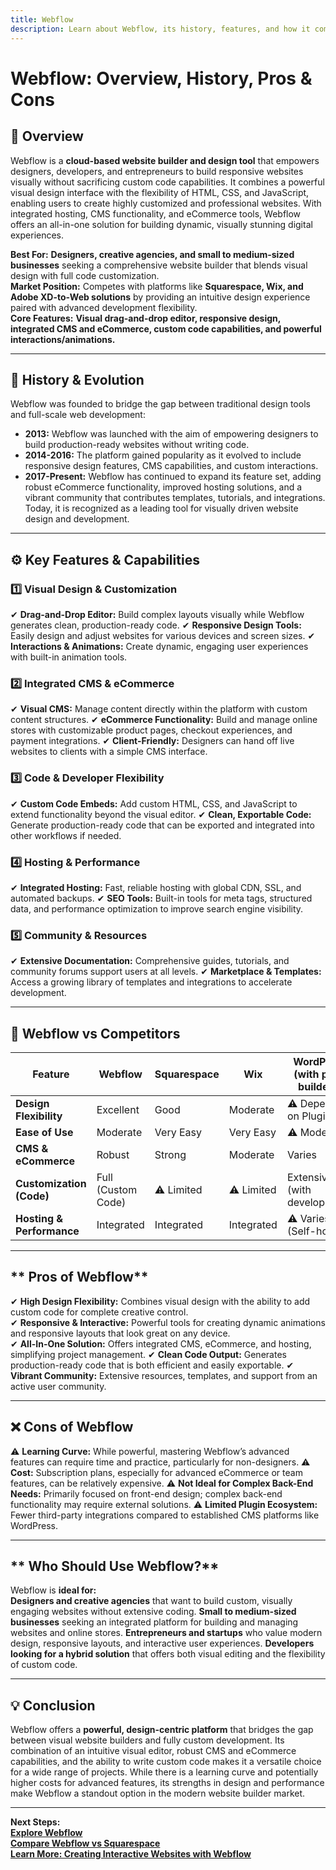 ```yaml
---
title: Webflow
description: Learn about Webflow, its history, features, and how it compares to other website builders and design platforms.
---
```


# **Webflow: Overview, History, Pros & Cons**

## **📌 Overview**  
Webflow is a **cloud-based website builder and design tool** that empowers designers, developers, and entrepreneurs to build responsive websites visually without sacrificing custom code capabilities. It combines a powerful visual design interface with the flexibility of HTML, CSS, and JavaScript, enabling users to create highly customized and professional websites. With integrated hosting, CMS functionality, and eCommerce tools, Webflow offers an all-in-one solution for building dynamic, visually stunning digital experiences.

 **Best For:** **Designers, creative agencies, and small to medium-sized businesses** seeking a comprehensive website builder that blends visual design with full code customization.  
 **Market Position:** Competes with platforms like **Squarespace, Wix, and Adobe XD-to-Web solutions** by providing an intuitive design experience paired with advanced development flexibility.  
 **Core Features:** **Visual drag-and-drop editor, responsive design, integrated CMS and eCommerce, custom code capabilities, and powerful interactions/animations.**

---

## **📜 History & Evolution**  
Webflow was founded to bridge the gap between traditional design tools and full-scale web development:

- **2013:** Webflow was launched with the aim of empowering designers to build production-ready websites without writing code.
- **2014-2016:** The platform gained popularity as it evolved to include responsive design features, CMS capabilities, and custom interactions.
- **2017-Present:** Webflow has continued to expand its feature set, adding robust eCommerce functionality, improved hosting solutions, and a vibrant community that contributes templates, tutorials, and integrations. Today, it is recognized as a leading tool for visually driven website design and development.

---

## **⚙️ Key Features & Capabilities**

### **1️⃣ Visual Design & Customization**
✔ **Drag-and-Drop Editor:** Build complex layouts visually while Webflow generates clean, production-ready code.
✔ **Responsive Design Tools:** Easily design and adjust websites for various devices and screen sizes.
✔ **Interactions & Animations:** Create dynamic, engaging user experiences with built-in animation tools.

### **2️⃣ Integrated CMS & eCommerce**
✔ **Visual CMS:** Manage content directly within the platform with custom content structures.
✔ **eCommerce Functionality:** Build and manage online stores with customizable product pages, checkout experiences, and payment integrations.
✔ **Client-Friendly:** Designers can hand off live websites to clients with a simple CMS interface.

### **3️⃣ Code & Developer Flexibility**
✔ **Custom Code Embeds:** Add custom HTML, CSS, and JavaScript to extend functionality beyond the visual editor.
✔ **Clean, Exportable Code:** Generate production-ready code that can be exported and integrated into other workflows if needed.

### **4️⃣ Hosting & Performance**
✔ **Integrated Hosting:** Fast, reliable hosting with global CDN, SSL, and automated backups.
✔ **SEO Tools:** Built-in tools for meta tags, structured data, and performance optimization to improve search engine visibility.

### **5️⃣ Community & Resources**
✔ **Extensive Documentation:** Comprehensive guides, tutorials, and community forums support users at all levels.
✔ **Marketplace & Templates:** Access a growing library of templates and integrations to accelerate development.

---

## **🔄 Webflow vs Competitors**

| Feature                   | Webflow           | Squarespace      | Wix              | WordPress (with page builders) |
|---------------------------|-------------------|------------------|------------------|--------------------------------|
| **Design Flexibility**    |  Excellent      |  Good         |  Moderate     | ⚠ Depends on Plugins           |
| **Ease of Use**           |  Moderate       |  Very Easy     |  Very Easy     | ⚠ Moderate                    |
| **CMS & eCommerce**       |  Robust         |  Strong       |  Moderate     |  Varies                     |
| **Customization (Code)**  |  Full (Custom Code) | ⚠ Limited    | ⚠ Limited      |  Extensive (with development)|
| **Hosting & Performance** |  Integrated     |  Integrated   |  Integrated   | ⚠ Varies (Self-hosted)         |

---

## ** Pros of Webflow**  
✔ **High Design Flexibility:** Combines visual design with the ability to add custom code for complete creative control.  
✔ **Responsive & Interactive:** Powerful tools for creating dynamic animations and responsive layouts that look great on any device.  
✔ **All-In-One Solution:** Offers integrated CMS, eCommerce, and hosting, simplifying project management.
✔ **Clean Code Output:** Generates production-ready code that is both efficient and easily exportable.
✔ **Vibrant Community:** Extensive resources, templates, and support from an active user community.

---

## **❌ Cons of Webflow**  
⚠ **Learning Curve:** While powerful, mastering Webflow’s advanced features can require time and practice, particularly for non-designers.
⚠ **Cost:** Subscription plans, especially for advanced eCommerce or team features, can be relatively expensive.
⚠ **Not Ideal for Complex Back-End Needs:** Primarily focused on front-end design; complex back-end functionality may require external solutions.
⚠ **Limited Plugin Ecosystem:** Fewer third-party integrations compared to established CMS platforms like WordPress.

---

## ** Who Should Use Webflow?**  
Webflow is **ideal for:**  
 **Designers and creative agencies** that want to build custom, visually engaging websites without extensive coding.
 **Small to medium-sized businesses** seeking an integrated platform for building and managing websites and online stores.
 **Entrepreneurs and startups** who value modern design, responsive layouts, and interactive user experiences.
 **Developers looking for a hybrid solution** that offers both visual editing and the flexibility of custom code.

---

## **💡 Conclusion**  
Webflow offers a **powerful, design-centric platform** that bridges the gap between visual website builders and fully custom development. Its combination of an intuitive visual editor, robust CMS and eCommerce capabilities, and the ability to write custom code makes it a versatile choice for a wide range of projects. While there is a learning curve and potentially higher costs for advanced features, its strengths in design and performance make Webflow a standout option in the modern website builder market.

---

 **Next Steps:**  
 **[Explore Webflow](https://webflow.com/)**  
 **[Compare Webflow vs Squarespace](#)**  
 **[Learn More: Creating Interactive Websites with Webflow](#)**
